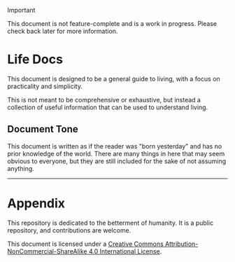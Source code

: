 > [!IMPORTANT]
> This document is not feature-complete and is a work in progress. Please check back later for more information.

# Life Docs

This document is designed to be a general guide to living, with a focus on practicality and simplicity.

This is not meant to be comprehensive or exhaustive, but instead a collection of useful information that can be used to understand living.

## Document Tone

This document is written as if the reader was "born yesterday" and has no prior knowledge of the world. There are many things in here that may seem obvious to everyone, but they are still included for the sake of not assuming anything.

---

# Appendix

This repository is dedicated to the betterment of humanity. It is a public repository, and contributions are welcome.

This document is licensed under a [Creative Commons Attribution-NonCommercial-ShareAlike 4.0 International License][cc-by-nc-sa].

[cc-by-nc-sa]: http://creativecommons.org/licenses/by-nc-sa/4.0/